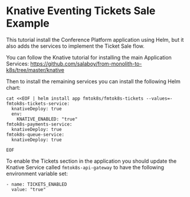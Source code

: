 # Knative Eventing Tickets Sale Example

This tutorial install the Conference Platform application using Helm, but it also adds the services to implement the Ticket Sale flow. 

You can follow the Knative tutorial for installing the main Application Services: https://github.com/salaboy/from-monolith-to-k8s/tree/master/knative

Then to install the remaining services you can install the following Helm chart:

```
cat <<EOF | helm install app fmtok8s/fmtok8s-tickets --values=-
fmtok8s-tickets-service:
  knativeDeploy: true
  env:
    KNATIVE_ENABLED: "true"
fmtok8s-payments-service:
  knativeDeploy: true
fmtok8s-queue-service:
  knativeDeploy: true

EOF
```


To enable the Tickets section in the application you should update the Knative Service called `fmtok8s-api-gateway` to have the following environment variable set: 

```
- name: TICKETS_ENABLED
  value: "true"
```
